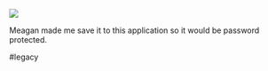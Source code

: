 ![](2013-07-19/bc38ad7de79adc70cc3b16e433cf41f6.jpeg)

Meagan made me save it to this application so it would be password protected.

#legacy